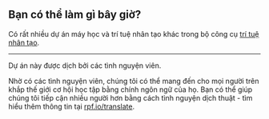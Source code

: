 ## Bạn có thể làm gì bây giờ?

Có rất nhiều dự án máy học và trí tuệ nhân tạo khác trong bộ công cụ [trí tuệ nhân tạo](https://projects.raspberrypi.org/vi-VN/pathways/ai-toolkit).

***

Dự án này được dịch bởi các tình nguyện viên.

Nhờ có các tình nguyện viên, chúng tôi có thể mang đến cho mọi người trên khắp thế giới cơ hội học tập bằng chính ngôn ngữ của họ. Bạn có thể giúp chúng tôi tiếp cận nhiều người hơn bằng cách tình nguyện dịch thuật - tìm hiểu thêm thông tin tại [rpf.io/translate](https://rpf.io/translate).
